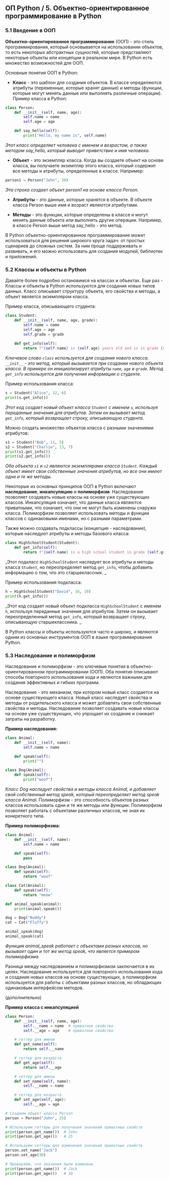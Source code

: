 ## ОП Python / 5. Объектно-ориентированное программирование в Python

### 5.1 Введение в ООП

**Объектно-ориентированное программирование** (ООП) - это стиль программирования, который основывается на использовании объектов, то есть некоторых абстрактных сущностей, которые представляют некоторые объекты или концепции в реальном мире. В Python есть множество возможностей для ООП.

Основные понятия ООП в Python:

- **Класс** - это шаблон для создания объектов. В классе определяются атрибуты (переменные, которые хранят данные) и методы (функции, которые могут менять данные или выполнять различные операции). Пример класса в Python:

```python
class Person:
    def __init__(self, name, age):
        self.name = name
        self.age = age

    def say_hello(self):
        print("Hello, my name is", self.name)
```
_Этот класс определяет человека с именем и возрастом, а также методом say_hello, который выводит приветствие и имя человека._

- **Объект** - это экземпляр класса. Когда вы создаете объект на основе класса, вы получаете экземпляр этого класса, который содержит все методы и атрибуты, определенные в классе. Например:

```python
person1 = Person("John", 30)
```

_Эта строка создает объект person1 на основе класса Person._

- **Атрибуты** - это данные, которые хранятся в объекте. В объекте класса Person выше имя и возраст являются атрибутами.

- **Методы** - это функции, которые определены в классе и могут менять данные объекта или выполнять другие операции. Например, в классе Person выше метод say_hello - это метод.

В Python объектно-ориентированное программирование может использоваться для решения широкого круга задач: от простых сценариев до сложных систем. За ним проще поддерживать и развивать, и его можно использовать для создания модулей, библиотек и приложений.

### 5.2 Классы и объекты в Python
Давайте более подробно остановимся на классах и объектах. Еще раз - Классы и объекты в Python используются для создания новых типов данных. Класс описывает структуру объекта, его свойства и методы, а объект является экземпляром класса.

Пример класса, описывающего студента:

```python
class Student:
    def __init__(self, name, age, grade):
        self.name = name
        self.age = age
        self.grade = grade
        
    def get_info(self):
        return f"{self.name} is {self.age} years old and is in grade {self.grade}."
```

_Ключевое слово `class` используется для создания нового класса. `__init__` - это метод, который вызывается при создании нового объекта класса. В примере он инициализирует атрибуты `name`, `age` и `grade`. Метод `get_info` используется для получения информации о студенте._

Пример использования класса:

```python
s = Student("Alice", 12, 6)
print(s.get_info())
```

_Этот код создает новый объект класса `Student` с именем `s`, используя переданные значения для атрибутов. Затем он вызывает метод `get_info`, который возвращает строку, описывающую студента._

Можно создать множество объектов класса с разными значениями атрибутов:

```python
s1 = Student("Bob", 11, 5)
s2 = Student("Charlie", 13, 7)
print(s1.get_info())
print(s2.get_info())
```

_Оба объекта `s1` и `s2` являются экземплярами класса `Student`. Каждый объект имеет свои собственные значения атрибутов, но все они имеют одни и те же методы._

Некоторые из основных принципов ООП в Python включают **наследование**, **инкапсуляцию** и **полиморфизм**. Наследование позволяет создавать новые классы на основе уже существующих классов. Инкапсуляция означает, что данные класса являются приватными, что означает, что они не могут быть изменены снаружи класса. Полиморфизм позволяет использовать методы и функции классов с одинаковыми именами, но с разными параметрами.

Также можно создавать подклассы (концепция - наследование), которые наследуют атрибуты и методы базового класса:

```python
class HighSchoolStudent(Student):
    def get_info(self):
        return f"{self.name} is a high school student in grade {self.grade}."
```

_Этот подкласс `HighSchoolStudent` наследует все атрибуты и методы класса `Student`, но переопределяет метод `get_info`, чтобы добавить информацию о том, что это старшеклассник. _

Пример использования подкласса:

```python
h = HighSchoolStudent("David", 16, 10)
print(h.get_info())
```

_Этот код создает новый объект подкласса `HighSchoolStudent` с именем `h`, используя переданные значения для атрибутов. Затем он вызывает переопределенный метод `get_info`, который возвращает строку, описывающую старшеклассника. _

В Python классы и объекты используются часто и широко, и являются одним из основных инструментов ООП в языке программирования Python.
### 5.3 Наследование и полиморфизм
Наследование и полиморфизм - это ключевые понятия в объектно-ориентированном программировании (ООП). Оба понятия описывают способы повторного использования кода и являются важными для создания эффективных и гибких программ.

Наследование - это механизм, при котором новый класс создается на основе существующего класса. Новый класс наследует свойства и методы от родительского класса и может добавлять свои собственные свойства и методы. Наследование позволяет создавать новые классы на основе уже существующих, что упрощает их создание и снижает затраты на разработку.

**Пример наследования:**

```python
class Animal:
    def __init__(self, name):
        self.name = name

    def speak(self):
        print("")

class Dog(Animal):
    def speak(self):
        print("woof")
```

_Класс Dog наследует свойства и методы класса Animal, и добавляет свой собственный метод speak, который переопределяет метод speak класса Animal._
Полиморфизм - это способность объектов разных классов использовать одни и те же методы или функции. Полиморфизм позволяет работать с объектами различных классов, не зная их конкретного типа.

**Пример полиморфизма:**

```python
class Animal:
    def __init__(self, name):
        self.name = name

    def speak(self):
        pass

class Dog(Animal):
    def speak(self):
        return "woof"

class Cat(Animal):
    def speak(self):
        return "meow"

def animal_speak(animal):
    print(animal.speak())

dog = Dog("Buddy")
cat = Cat("Fluffy")

animal_speak(dog)
animal_speak(cat)
```

_Функция animal_speak работает с объектами разных классов, но вызывает один и тот же метод speak, что является примером полиморфизма._

Разница между наследованием и полиморфизмом заключается в их целях. Наследование используется для повторного использования кода и создания новых классов на основе существующих, а полиморфизм используется для работы с объектами разных классов, но обладающих одинаковым интерфейсом методов.

(дополнительно)

**Пример класса с инкапсуляцией**

```python
class Person:
    def __init__(self, name, age):
        self.__name = name  # приватное свойство
        self.__age = age    # приватное свойство

    # геттер для имени
    def get_name(self):
        return self.__name

    # геттер для возраста
    def get_age(self):
        return self.__age

    # сеттер для имени
    def set_name(self, name):
        self.__name = name

    # сеттер для возраста
    def set_age(self, age):
        self.__age = age

# Создаем объект класса Person
person = Person("John", 25)

# Используем геттеры для получения значений приватных свойств
print(person.get_name())  # John
print(person.get_age())   # 25

# Используем сеттеры для изменения значений приватных свойств
person.set_name("Jack")
person.set_age(30)

# Проверяем, что значения были изменены
print(person.get_name())  # Jack
print(person.get_age())   # 30
```
